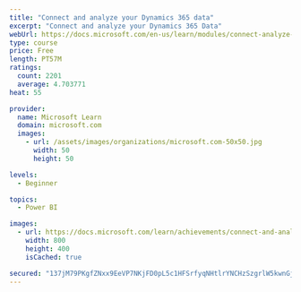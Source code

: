 ```yaml
---
title: "Connect and analyze your Dynamics 365 data​"
excerpt: "Connect and analyze your Dynamics 365 Data​"
webUrl: https://docs.microsoft.com/en-us/learn/modules/connect-analyze-dynamics-365-data/
type: course
price: Free
length: PT57M
ratings:
  count: 2201
  average: 4.703771
heat: 55

provider:
  name: Microsoft Learn
  domain: microsoft.com
  images:
    - url: /assets/images/organizations/microsoft.com-50x50.jpg
      width: 50
      height: 50

levels:
  - Beginner

topics:
  - Power BI

images:
  - url: https://docs.microsoft.com/learn/achievements/connect-and-analyze-your-microsoft-dynamics-365-data-social.png
    width: 800
    height: 400
    isCached: true

secured: "137jM79PKgfZNxx9EeVP7NKjFD0pL5c1HFSrfyqNHtlrYNCHzSzgrlW5kwnGjbEK9BA3UMqzr53hDdKgIQxBXxIGV6n6IZh+F/09SpSPQfdTmMBru93OKgzMFf7ZG1HWDprRuwE1hCOAfljRZbkkDeOGloHrar+eARdce/4lbA0m13cfZOjls4kLED+I9KAlTh4DAjV23W+88lm2GRe6oZpBsPcjYdjmi/Y0OBqNJpZOFGnCWPfPBhFaVNzomhfEkAYaDf6ZNmEpz2kGB55dKBBz3eqrCl3qFol7e8HOp7/Yl1Asb3+9K9/ydyGn5z6I7sAN/sIeKFgX5dyp+2sfixSYxmzEe+AOwP9BnEYRWc/FdPUfEkbDP7q+4dVUbltl3eyQFBEljr7QdqIE10YYVCT5SIFJ7BmL9KUPiDw4mv0=;hv6vdYB8Nvl9Ih/OGiWgqA=="
---
```


